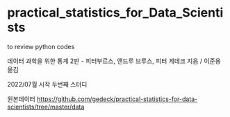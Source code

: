 # practical_statistics_for_Data_Scientists

to review python codes

데이터 과학을 위한 통계 2판 - 피터부르스, 앤드루 브루스, 피터 게데크 지음 / 이준용 옮김

2022/07월 시작 
두번째 스터디

원본데이터 https://github.com/gedeck/practical-statistics-for-data-scientists/tree/master/data
